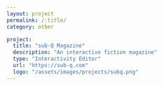 ```yaml
---
layout: project
permalink: /:title/
category: other

project:
  title: "sub-Q Magazine"
  description: "An interactive fiction magazine"
  type: "Interactivity Editor"
  url: "https://sub-q.com"
  logo: "/assets/images/projects/subq.png"
---
```

